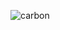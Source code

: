 ![carbon](https://user-images.githubusercontent.com/30027932/92013025-09cffd80-ed6f-11ea-8a5c-b483c3377973.png)
